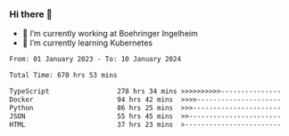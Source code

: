 ### Hi there 👋
- 🔭 I’m currently working at Boehringer Ingelheim
- 🌱 I’m currently learning Kubernetes

 
<!--START_SECTION:waka-->

```txt
From: 01 January 2023 - To: 10 January 2024

Total Time: 670 hrs 53 mins

TypeScript                 278 hrs 34 mins >>>>>>>>>>---------------   41.52 %
Docker                     94 hrs 42 mins  >>>>---------------------   14.12 %
Python                     86 hrs 25 mins  >>>----------------------   12.88 %
JSON                       55 hrs 45 mins  >>-----------------------   08.31 %
HTML                       37 hrs 23 mins  >------------------------   05.57 %
```

<!--END_SECTION:waka-->

 

